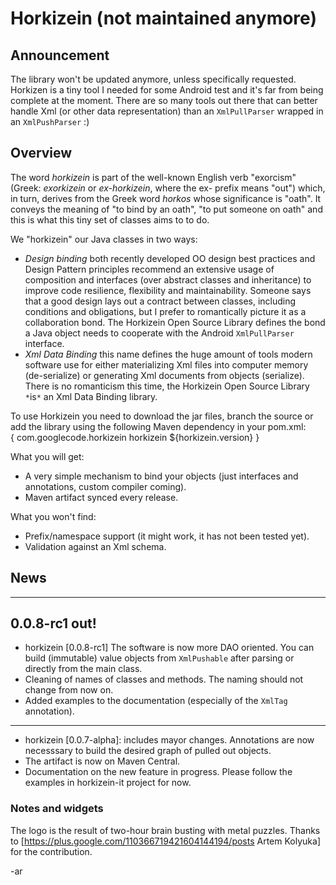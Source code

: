 # Horkizein (not maintained anymore)

## Announcement
The library won't be updated anymore, unless specifically requested. Horkizen is a tiny tool I needed for some Android test and it's far from being complete at the moment. There are so many tools out there that can better handle Xml (or other data representation) than an ```XmlPullParser``` wrapped in an ```XmlPushParser``` :) 

## Overview
The word _horkizein_ is part of the well-known English verb "exorcism" (Greek: _exorkizein_ or _ex-horkizein_, where the ex- prefix means "out") which, in turn, derives from the Greek word _horkos_ whose significance is "oath".
It conveys the meaning of "to bind by an oath", "to put someone on oath" and this is what this tiny set of classes aims to to do.

We "horkizein" our Java classes in two ways:
 * *Design* *binding* both recently developed OO design best practices and Design Pattern principles recommend an extensive usage of composition and interfaces (over abstract classes and inheritance) to improve code resilience, flexibility and maintainability. Someone says that a good design lays out a contract between classes, including conditions and obligations, but I prefer to romantically picture it as a collaboration bond. The Horkizein Open Source Library defines the bond a Java object needs to cooperate with the Android ```XmlPullParser``` interface.
 * *Xml* *Data* *Binding* this name defines the huge amount of tools modern software use for either materializing Xml files into computer memory (de-serialize) or generating Xml documents from objects (serialize). There is no romanticism this time, the Horkizein Open Source Library `*`is`*` an Xml Data Binding library.

To use Horkizein you need to download the jar files, branch the source or add the library using the following Maven dependency in your pom.xml:<br/>
    {
       <dependency>
           <groupId>com.googlecode.horkizein</groupId>
           <artifactId>horkizein</artifactId>
           <version>${horkizein.version}</version>
       </dependency>
    }

What you will get:
 * A very simple mechanism to bind your objects (just interfaces and annotations, custom compiler coming).
 * Maven artifact synced every release.

What you won't find:
 * Prefix/namespace support (it might work, it has not been tested yet).
 * Validation against an Xml schema.
 
## News
---
0.0.8-rc1 out!
---
 * horkizein [0.0.8-rc1] The software is now more DAO oriented. You can build (immutable) value objects from ```XmlPushable``` after parsing or directly from the main class.
 * Cleaning of names of classes and methods. The naming should not change from now on.
 * Added examples to the documentation (especially of the ```XmlTag``` annotation).
---
 * horkizein [0.0.7-alpha]: includes mayor changes. Annotations are now necesssary to build the desired graph of pulled out objects.
 * The artifact is now on Maven Central.
 * Documentation on the new feature in progress. Please follow the examples in horkizein-it project for now.

### Notes and widgets
The logo is the result of two-hour brain busting with metal puzzles. Thanks to [https://plus.google.com/110366719421604144194/posts Artem Kolyuka] for the contribution.

-ar

